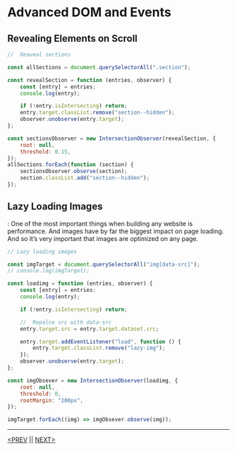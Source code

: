 # Advanced DOM and Events

## Revealing Elements on Scroll

```jsx
//  Reaveal sections

const allSections = document.querySelectorAll(".section");

const revealSection = function (entries, observer) {
	const [entry] = entries;
	console.log(entry);

	if (!entry.isIntersecting) return;
	entry.target.classList.remove("section--hidden");
	observer.unobserve(entry.target);
};

const sectionsObserver = new IntersectionObserver(revealSection, {
	root: null,
	threshold: 0.15,
});
allSections.forEach(function (section) {
	sectionsObserver.observe(section);
	section.classList.add("section--hidden");
});
```

## Lazy Loading Images

: One of the most important things when building any website is performance. And images have by far the biggest impact on page loading. And so it’s very important that images are optimized on any page.

```jsx
// Lazy loading images

const imgTarget = document.querySelectorAll("img[data-src]");
// console.log(imgTarget);

const loadimg = function (entries, observer) {
	const [entry] = entries;
	console.log(entry);

	if (!entry.isIntersecting) return;

	//  Repalce src with data-src
	entry.target.src = entry.target.dataset.src;

	entry.target.addEventListener("load", function () {
		entry.target.classList.remove("lazy-img");
	});
	observer.unobserve(entry.target);
};

const imgObsever = new IntersectionObserver(loadimg, {
	root: null,
	threshold: 0,
	rootMargin: "200px",
});

imgTarget.forEach((img) => imgObsever.observe(img));
```

---

[<PREV](./cjs221016.md) || [NEXT>](./cjs221017.md)

